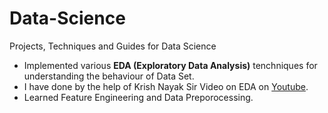 # Data-Science
 Projects, Techniques and Guides for Data Science 

* Implemented various **EDA (Exploratory Data Analysis)** tenchniques for understanding the behaviour of Data Set.
* I have done by the help of Krish Nayak Sir Video on EDA on [Youtube](https://youtu.be/fHFOANOHwh8?si=8uhbNpYoPZJULIQy).
* Learned Feature Engineering  and Data Preporocessing.
